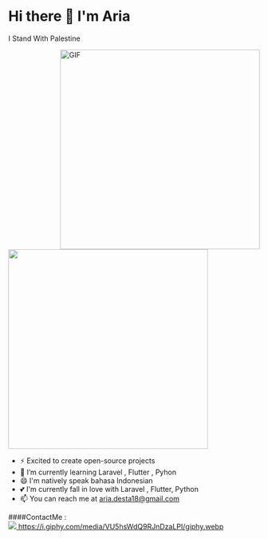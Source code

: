 <h1 style="center">
    Hi there 👋 I'm Aria
</h1>

I Stand With Palestine 

<img align="right" height="400"  alt="GIF" src="https://i.pinimg.com/originals/7f/9b/92/7f9b92e6d10799bd7d3c47433fb3e020.gif" />

<img align="center" src="https://github-readme-stats.vercel.app/api/top-langs/?username=ariadesta2083&layout=compact&theme=radical" width="400"/>

- ⚡ Excited to create open-source projects
- 🌱 I’m currently learning Laravel , Flutter , Pyhon
- 😄 I'm natively speak bahasa Indonesian
- 💕 I'm currently fall in love with Laravel , Flutter, Python
- 📫 You can reach me at aria.desta18@gmail.com

####ContactMe :
<br>
<a href="https://www.instagram.com/aria_desta/">
    <img src="https://img.shields.io/badge/_ariadesta-bc2a8d?style=for-the-badge&logo=instagram&logoColor=white" />
</a>
https://i.giphy.com/media/VU5hsWdQ9RJnDzaLPI/giphy.webp
